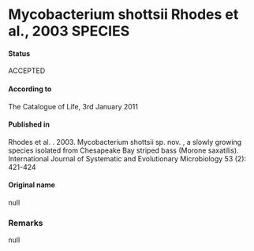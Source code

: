# Mycobacterium shottsii Rhodes et al., 2003 SPECIES

#### Status
ACCEPTED

#### According to
The Catalogue of Life, 3rd January 2011

#### Published in
Rhodes et al. . 2003. Mycobacterium shottsii sp. nov. , a slowly growing species isolated from Chesapeake Bay striped bass (Morone saxatilis). International Journal of Systematic and Evolutionary Microbiology 53 (2): 421-424

#### Original name
null

### Remarks
null